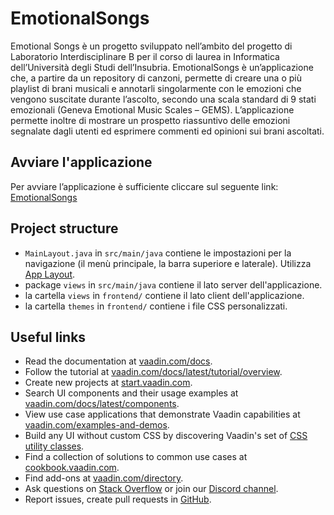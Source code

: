 # EmotionalSongs

Emotional Songs è un progetto sviluppato nell’ambito del progetto di Laboratorio Interdisciplinare B per il corso di laurea in Informatica dell’Università degli Studi dell’Insubria.
EmotionalSongs è un’applicazione che, a partire da un repository di canzoni, permette di creare una o più playlist di brani musicali e annotarli singolarmente con le emozioni che vengono suscitate durante l’ascolto, secondo una scala standard di 9 stati emozionali (Geneva Emotional Music Scales – GEMS). L’applicazione permette inoltre di mostrare un prospetto riassuntivo delle emozioni segnalate dagli utenti ed esprimere commenti ed opinioni sui brani ascoltati.

## Avviare l'applicazione

Per avviare l’applicazione è sufficiente cliccare sul seguente link:
[EmotionalSongs](http://emotionalsongs.us-west-2.elasticbeanstalk.com)

## Project structure

- `MainLayout.java` in `src/main/java` contiene le impostazioni per la navigazione (il menù principale, la barra superiore e laterale). Utilizza
  [App Layout](https://vaadin.com/docs/components/app-layout).
- package `views` in `src/main/java` contiene il lato server dell'applicazione.
- la cartella `views` in `frontend/` contiene il lato client dell'applicazione.
- la cartella `themes` in `frontend/` contiene i file CSS personalizzati.

## Useful links

- Read the documentation at [vaadin.com/docs](https://vaadin.com/docs).
- Follow the tutorial at [vaadin.com/docs/latest/tutorial/overview](https://vaadin.com/docs/latest/tutorial/overview).
- Create new projects at [start.vaadin.com](https://start.vaadin.com/).
- Search UI components and their usage examples at [vaadin.com/docs/latest/components](https://vaadin.com/docs/latest/components).
- View use case applications that demonstrate Vaadin capabilities at [vaadin.com/examples-and-demos](https://vaadin.com/examples-and-demos).
- Build any UI without custom CSS by discovering Vaadin's set of [CSS utility classes](https://vaadin.com/docs/styling/lumo/utility-classes). 
- Find a collection of solutions to common use cases at [cookbook.vaadin.com](https://cookbook.vaadin.com/).
- Find add-ons at [vaadin.com/directory](https://vaadin.com/directory).
- Ask questions on [Stack Overflow](https://stackoverflow.com/questions/tagged/vaadin) or join our [Discord channel](https://discord.gg/MYFq5RTbBn).
- Report issues, create pull requests in [GitHub](https://github.com/vaadin).
